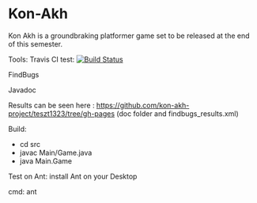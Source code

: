 # Kon-Akh
Kon Akh is a groundbraking platformer game set to be released at the end of this semester.

Tools:
Travis CI test:
[![Build Status](https://travis-ci.com/kon-akh-project/teszt1323.svg?branch=master)](https://travis-ci.com/kon-akh-project/teszt1323)

FindBugs

Javadoc

Results can be seen here : https://github.com/kon-akh-project/teszt1323/tree/gh-pages  (doc folder and findbugs_results.xml)

Build:
  - cd src
  - javac Main/Game.java
  - java Main.Game
 
Test on Ant:
  install Ant on your Desktop
  
cmd:
  ant
